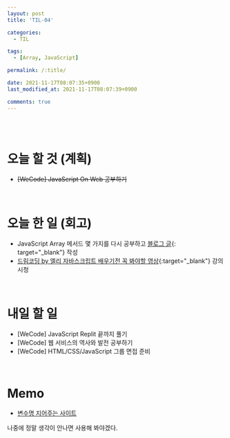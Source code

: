 ```yaml
---
layout: post
title: 'TIL-04'

categories:
  - TIL

tags:
  - [Array, JavaScript]

permalink: /:title/

date: 2021-11-17T08:07:35+0900
last_modified_at: 2021-11-17T08:07:39+0900

comments: true
---
```


<br>
<br>

# 오늘 할 것 (계획)

- ~~[WeCode] JavaScript On Web 공부하기~~

<br>

# 오늘 한 일 (회고)

- JavaScript Array 메서드 몇 가지를 다시 공부하고 [블로그 글](../javascript-1){: target="\_blank"} 작성
- [드림코딩 by 엘리 자바스크립트 배우기전 꼭 봐야할 영상](https://www.youtube.com/watch?v=wcsVjmHrUQg&list=PLv2d7VI9OotTVOL4QmPfvJWPJvkmv6h-2){:target="\_blank"} 강의 시청

<br>

# 내일 할 일

- [WeCode] JavaScript Replit 끝까지 풀기
- [WeCode] 웹 서비스의 역사와 발전 공부하기
- [WeCode] HTML/CSS/JavaScript 그룹 면접 준비

<br>

# Memo

- [변수명 지어주는 사이트](https://www.curioustore.com/#!/)

나중에 정말 생각이 안나면 사용해 봐야겠다.
